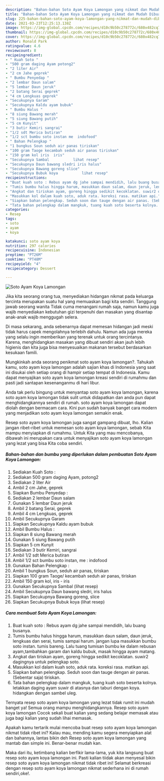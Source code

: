```yaml
---
description: "Bahan-bahan Soto Ayam Koya Lamongan yang nikmat dan Mudah Dibuat"
title: "Bahan-bahan Soto Ayam Koya Lamongan yang nikmat dan Mudah Dibuat"
slug: 225-bahan-bahan-soto-ayam-koya-lamongan-yang-nikmat-dan-mudah-dibuat
date: 2021-03-23T12:25:13.138Z
image: https://img-global.cpcdn.com/recipes/d10c9b50c278772c/680x482cq70/soto-ayam-koya-lamongan-foto-resep-utama.jpg
thumbnail: https://img-global.cpcdn.com/recipes/d10c9b50c278772c/680x482cq70/soto-ayam-koya-lamongan-foto-resep-utama.jpg
cover: https://img-global.cpcdn.com/recipes/d10c9b50c278772c/680x482cq70/soto-ayam-koya-lamongan-foto-resep-utama.jpg
author: Ronald Park
ratingvalue: 4.6
reviewcount: 8
recipeingredient:
- " Kuah Soto "
- "500 gram daging Ayam potong2"
- "2 liter Air"
- "2 cm Jahe geprek"
- " Bumbu Penyedap "
- "2 lembar Daun salam"
- "5 lembar Daun jeruk"
- "2 batang Serai geprek"
- "4 cm Lengkuas geprek"
- "Secukupnya Garam"
- "Secukupnya Kaldu ayam bubuk"
- " Bumbu Halus "
- "8 siung Bawang merah"
- "5 siung Bawang putih"
- "5 cm Kunyit"
- "3 butir Kemiri sangrai"
- "1/2 sdt Merica butiran"
- "1/2 sct bumbu soto instan me  indofood"
- " Bahan Pelengkap "
- "1 bungkus Soun seduh air panas tiriskan"
- "100 gram Taoge kecambah seduh air panas tiriskan"
- "150 gram kol iris  iris"
- "Secukupnya Sambal           lihat resep"
- "Secukupnya Daun bawang sledri iris halus"
- "Secukupnya Bawang goreng slice"
- "Secukupnya Bubuk koya           lihat resep"
recipeinstructions:
- "Buat kuah soto : Rebus ayam dg jahe sampai mendidih, lalu buang busanya."
- "Tumis bumbu halus hingga harum, masukkan daun salam, daun jeruk, lengkuas dan serai, tumis sampai harum. jangan lupa masukkan bumbu soto instan. tumis bareng. Lalu tuang tumisan bumbu ke dalam rebusan ayam,tambahkan garam dan kaldu bubuk, masak hingga ayam matang."
- "Angkat dan tiriskan ayam, goreng hingga sedikit kecoklatan. suwir2 dagingnya untuk pelengkap soto."
- "Masukkan kol dalam kuah soto, aduk rata. koreksi rasa. matikan api."
- "Siapkan bahan pelengkap. Seduh soon dan tauge dengan air panas. (Sebentar saja) tiriskan."
- "Tata bahan pelengkap dalam mangkuk, tuang kuah soto beserta kolnya. letakkan daging ayam suwir di atasnya dan taburi dengan koya. hidangkan dengan sambel uleg."
categories:
- Resep
tags:
- soto
- ayam
- koya

katakunci: soto ayam koya 
nutrition: 297 calories
recipecuisine: Indonesian
preptime: "PT26M"
cooktime: "PT48M"
recipeyield: "4"
recipecategory: Dessert

---
```



![Soto Ayam Koya Lamongan](https://img-global.cpcdn.com/recipes/d10c9b50c278772c/680x482cq70/soto-ayam-koya-lamongan-foto-resep-utama.jpg)

Jika kita seorang orang tua, menyediakan hidangan nikmat pada keluarga tercinta merupakan suatu hal yang memuaskan bagi kita sendiri. Tanggung jawab seorang  wanita Tidak cuma menangani rumah saja, namun kamu juga wajib menyediakan kebutuhan gizi terpenuhi dan masakan yang disantap anak-anak wajib menggugah selera.

Di masa  sekarang, anda sebenarnya dapat memesan hidangan jadi meski tidak harus capek mengolahnya terlebih dahulu. Namun ada juga mereka yang selalu ingin memberikan yang terenak untuk orang tercintanya. Karena, menghidangkan masakan yang dibuat sendiri akan jauh lebih higienis dan kita juga bisa menyesuaikan makanan tersebut berdasarkan kesukaan famili. 



Mungkinkah anda seorang penikmat soto ayam koya lamongan?. Tahukah kamu, soto ayam koya lamongan adalah sajian khas di Indonesia yang saat ini disukai oleh setiap orang di hampir setiap tempat di Indonesia. Kamu dapat menyajikan soto ayam koya lamongan kreasi sendiri di rumahmu dan pasti jadi santapan kesenanganmu di hari libur.

Anda tak perlu bingung untuk menyantap soto ayam koya lamongan, karena soto ayam koya lamongan tidak sulit untuk didapatkan dan anda pun dapat menghidangkannya sendiri di rumah. soto ayam koya lamongan dapat diolah dengan bermacam cara. Kini pun sudah banyak banget cara modern yang menjadikan soto ayam koya lamongan semakin enak.

Resep soto ayam koya lamongan juga sangat gampang dibuat, lho. Kalian jangan ribet-ribet untuk memesan soto ayam koya lamongan, sebab Kita mampu menyiapkan di rumahmu. Untuk Kita yang mau mencobanya, dibawah ini merupakan cara untuk menyajikan soto ayam koya lamongan yang lezat yang bisa Kita coba sendiri.

<!--inarticleads1-->

##### Bahan-bahan dan bumbu yang diperlukan dalam pembuatan Soto Ayam Koya Lamongan:

1. Sediakan  Kuah Soto :
1. Sediakan 500 gram daging Ayam, potong2
1. Sediakan 2 liter Air
1. Ambil 2 cm Jahe, geprek
1. Siapkan  Bumbu Penyedap :
1. Sediakan 2 lembar Daun salam
1. Gunakan 5 lembar Daun jeruk
1. Ambil 2 batang Serai, geprek
1. Ambil 4 cm Lengkuas, geprek
1. Ambil Secukupnya Garam
1. Siapkan Secukupnya Kaldu ayam bubuk
1. Ambil  Bumbu Halus :
1. Siapkan 8 siung Bawang merah
1. Gunakan 5 siung Bawang putih
1. Siapkan 5 cm Kunyit
1. Sediakan 3 butir Kemiri, sangrai
1. Ambil 1/2 sdt Merica butiran
1. Ambil 1/2 sct bumbu soto instan, me : indofood
1. Gunakan  Bahan Pelengkap :
1. Ambil 1 bungkus Soun, seduh air panas, tiriskan
1. Siapkan 100 gram Taoge/ kecambah seduh air panas, tiriskan
1. Ambil 150 gram kol, iris - iris
1. Gunakan Secukupnya Sambal           (lihat resep)
1. Ambil Secukupnya Daun bawang sledri, iris halus
1. Siapkan Secukupnya Bawang goreng, slice
1. Siapkan Secukupnya Bubuk koya           (lihat resep)




<!--inarticleads2-->

##### Cara membuat Soto Ayam Koya Lamongan:

1. Buat kuah soto : Rebus ayam dg jahe sampai mendidih, lalu buang busanya.
1. Tumis bumbu halus hingga harum, masukkan daun salam, daun jeruk, lengkuas dan serai, tumis sampai harum. jangan lupa masukkan bumbu soto instan. tumis bareng. Lalu tuang tumisan bumbu ke dalam rebusan ayam,tambahkan garam dan kaldu bubuk, masak hingga ayam matang.
1. Angkat dan tiriskan ayam, goreng hingga sedikit kecoklatan. suwir2 dagingnya untuk pelengkap soto.
1. Masukkan kol dalam kuah soto, aduk rata. koreksi rasa. matikan api.
1. Siapkan bahan pelengkap. Seduh soon dan tauge dengan air panas. (Sebentar saja) tiriskan.
1. Tata bahan pelengkap dalam mangkuk, tuang kuah soto beserta kolnya. letakkan daging ayam suwir di atasnya dan taburi dengan koya. hidangkan dengan sambel uleg.




Ternyata resep soto ayam koya lamongan yang lezat tidak rumit ini mudah banget ya! Semua orang mampu menghidangkannya. Resep soto ayam koya lamongan Cocok sekali buat kalian yang sedang belajar memasak atau juga bagi kalian yang sudah lihai memasak.

Apakah kamu tertarik mulai mencoba buat resep soto ayam koya lamongan nikmat tidak ribet ini? Kalau mau, mending kamu segera menyiapkan alat dan bahannya, lantas bikin deh Resep soto ayam koya lamongan yang mantab dan simple ini. Benar-benar mudah kan. 

Maka dari itu, ketimbang kalian berfikir lama-lama, yuk kita langsung buat resep soto ayam koya lamongan ini. Pasti kalian tiidak akan menyesal bikin resep soto ayam koya lamongan nikmat tidak ribet ini! Selamat berkreasi dengan resep soto ayam koya lamongan nikmat sederhana ini di rumah sendiri,oke!.

